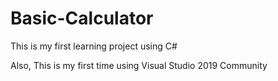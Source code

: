 # Basic-Calculator
This is my first learning project using C#

Also, This is my first time using Visual Studio 2019 Community

